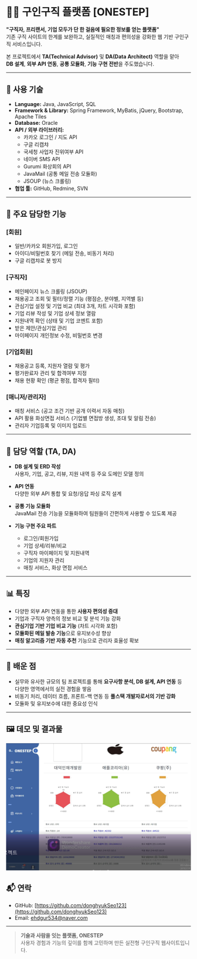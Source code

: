# 🧑‍💼 구인구직 플랫폼 [ONESTEP]

**"구직자, 프리랜서, 기업 모두가 단 한 걸음에 필요한 정보를 얻는 플랫폼"**  
기존 구직 사이트의 한계를 보완하고, 실질적인 매칭과 편의성을 강화한 웹 기반 구인구직 서비스입니다.

본 프로젝트에서 **TA(Technical Advisor)** 및 **DA(Data Architect)** 역할을 맡아  
**DB 설계**, **외부 API 연동**, **공통 모듈화**, **기능 구현 전반**을 주도했습니다.

---

## 🔧 사용 기술

- **Language:** Java, JavaScript, SQL
- **Framework & Library:** Spring Framework, MyBatis, jQuery, Bootstrap, Apache Tiles
- **Database:** Oracle
- **API / 외부 라이브러리:**
  - 카카오 로그인 / 지도 API
  - 구글 리캡챠
  - 국세청 사업자 진위여부 API
  - 네이버 SMS API
  - Gurumi 화상회의 API
  - JavaMail (공통 메일 전송 모듈화)
  - JSOUP (뉴스 크롤링)
- **협업 툴:** GitHub, Redmine, SVN

---

## 📌 주요 담당한 기능

### [회원]
- 일반/카카오 회원가입, 로그인
- 아이디/비밀번호 찾기 (메일 전송, 비동기 처리)
- 구글 리캡챠로 봇 방지

### [구직자]
- 메인페이지 뉴스 크롤링 (JSOUP)
- 채용공고 조회 및 필터/정렬 기능 (평점순, 분야별, 지역별 등)
- 관심기업 설정 및 기업 비교 (최대 3개, 차트 시각화 포함)
- 기업 리뷰 작성 및 기업 상세 정보 열람
- 지원내역 확인 (상태 및 기업 코멘트 포함)
- 받은 제안/관심기업 관리
- 마이페이지 개인정보 수정, 비밀번호 변경

### [기업회원]
- 채용공고 등록, 지원자 열람 및 평가
- 평가완료자 관리 및 합격여부 지정
- 채용 현황 확인 (평균 평점, 합격자 필터)

### [매니저/관리자]
- 매칭 서비스 (공고 조건 기반 공개 이력서 자동 매칭)
- API 활용 화상면접 서비스 (기업별 면접방 생성, 초대 및 알림 전송)
- 관리자 기업등록 및 이미지 업로드

---

## 🧩 담당 역할 (TA, DA)

- **DB 설계 및 ERD 작성**  
  사용자, 기업, 공고, 리뷰, 지원 내역 등 주요 도메인 모델 정의

- **API 연동**  
  다양한 외부 API 통합 및 요청/응답 파싱 로직 설계

- **공통 기능 모듈화**  
  JavaMail 전송 기능을 모듈화하여 팀원들이 간편하게 사용할 수 있도록 제공

- **기능 구현 주요 파트**
  - 로그인/회원가입
  - 기업 상세/리뷰/비교
  - 구직자 마이페이지 및 지원내역
  - 기업의 지원자 관리
  - 매칭 서비스, 화상 면접 서비스

---

## 📊 특징

- 다양한 외부 API 연동을 통한 **사용자 편의성 증대**
- 기업과 구직자 양측의 정보 비교 및 분석 기능 강화
- **관심기업 기반 기업 비교 기능** (차트 시각화 포함)
- **모듈화된 메일 발송 기능**으로 유지보수성 향상
- **매칭 알고리즘 기반 자동 추천** 기능으로 관리자 효율성 확보

---

## 🏁 배운 점

- 실무와 유사한 규모의 팀 프로젝트를 통해 **요구사항 분석, DB 설계, API 연동** 등  
  다양한 영역에서의 실전 경험을 쌓음
- 비동기 처리, 데이터 흐름, 프론트-백 연동 등 **풀스택 개발자로서의 기반 강화**
- 모듈화 및 유지보수에 대한 중요성 인식
 
---

## 🖼️ 데모 및 결과물


![alt text](image.png)

## 📬 연락

- GitHub: [https://github.com/donghyukSeo123](https://github.com/donghyukSeo123)
- Email: ehdgur534@naver.com

---

> **기술과 사람을 잇는 플랫폼, ONESTEP**  
> 사용자 경험과 기능의 깊이를 함께 고민하며 만든 실전형 구인구직 웹사이트입니다.
